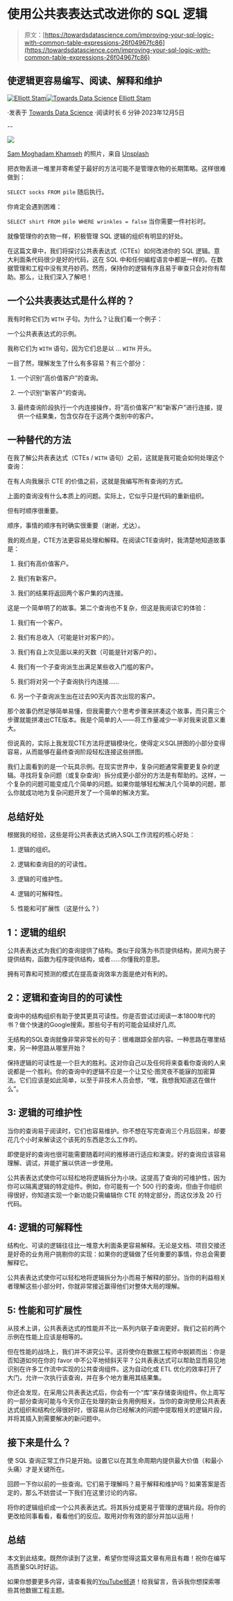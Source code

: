 # 使用公共表表达式改进你的 SQL 逻辑

> 原文：[https://towardsdatascience.com/improving-your-sql-logic-with-common-table-expressions-26f04967fc86](https://towardsdatascience.com/improving-your-sql-logic-with-common-table-expressions-26f04967fc86)

## 使逻辑更容易编写、阅读、解释和维护

[](https://medium.com/@elliottstam?source=post_page-----26f04967fc86--------------------------------)[![Elliott Stam](../Images/5469da79b12b9d5842df36d381415033.png)](https://medium.com/@elliottstam?source=post_page-----26f04967fc86--------------------------------)[](https://towardsdatascience.com/?source=post_page-----26f04967fc86--------------------------------)[![Towards Data Science](../Images/a6ff2676ffcc0c7aad8aaf1d79379785.png)](https://towardsdatascience.com/?source=post_page-----26f04967fc86--------------------------------) [Elliott Stam](https://medium.com/@elliottstam?source=post_page-----26f04967fc86--------------------------------)

·发表于 [Towards Data Science](https://towardsdatascience.com/?source=post_page-----26f04967fc86--------------------------------) ·阅读时长 6 分钟·2023年12月5日

--

![](../Images/6a63bf368229748a912d02f23f3d9489.png)

[Sam Moghadam Khamseh](https://unsplash.com/@sammoghadamkhamseh?utm_source=medium&utm_medium=referral) 的照片，来自 [Unsplash](https://unsplash.com/?utm_source=medium&utm_medium=referral)

把衣物丢进一堆里并寄希望于最好的方法可能不是管理衣物的长期策略。这样很难做到：

`SELECT socks FROM pile` 随后执行。

你肯定会遇到困难：

`SELECT shirt FROM pile WHERE wrinkles = false` 当你需要一件衬衫时。

就像管理你的衣物一样，积极管理 SQL 逻辑的组织有明显的好处。

在这篇文章中，我们将探讨公共表表达式（CTEs）如何改进你的 SQL 逻辑。意大利面条代码很少是好的代码，这在 SQL 中和任何编程语言中都是一样的。在数据管理和工程中没有灵丹妙药。然而，保持你的逻辑有序且易于审查只会对你有帮助。那么，让我们深入了解吧！

## 一个公共表表达式是什么样的？

我有时称它们为 `WITH` 子句。为什么？让我们看一个例子：

一个公共表表达式的示例。

我称它们为 `WITH` 语句，因为它们总是以 … `WITH` 开头。

一目了然，理解发生了什么有多容易？有三个部分：

1.  一个识别“高价值客户”的查询。

1.  一个识别“新客户”的查询。

1.  最终查询阶段执行一个内连接操作，将“高价值客户”和“新客户”进行连接，提供一个结果集，包含仅存在于这两个类别中的客户。

## 一种替代的方法

在我了解公共表表达式（CTEs / `WITH` 语句）之前，这就是我可能会如何处理这个查询：

在有人向我展示 CTE 的价值之前，这就是我编写所有查询的方式。

上面的查询没有什么本质上的问题。实际上，它似乎只是代码的重新组织。

但有时顺序很重要。

顺序，事情的顺序有时确实很重要（谢谢，尤达）。

我的观点是，CTE方法更容易处理和解释。在阅读CTE查询时，我清楚地知道故事是：

1.  我们有高价值客户。

1.  我们有新客户。

1.  我们的结果将返回两个客户集的内连接。

这是一个简单明了的故事。第二个查询也不复杂，但这是我阅读它的体验：

1.  我们有一个客户。

1.  我们有总收入（可能是针对客户的）。

1.  我们有自上次见面以来的天数（可能是针对客户的）。

1.  我们有一个子查询派生出满足某些收入门槛的客户。

1.  我们将对另一个子查询执行内连接……

1.  另一个子查询派生出在过去90天内首次出现的客户。

那个故事仍然足够简单易懂，但我需要六个思考步骤来拼凑这个故事，而只需三个步骤就能拼凑出CTE版本。我是个简单的人——将工作量减少一半对我来说意义重大。

但说真的，实际上我发现CTE方法将逻辑模块化，使得定义SQL拼图的小部分变得容易，从而能够在最终查询阶段轻松连接这些拼图。

我们上面看到的是一个玩具示例。在现实世界中，复杂问题通常需要更复杂的逻辑。寻找将复杂问题（或复杂查询）拆分成更小部分的方法是有帮助的。这样，一个复杂的问题可能变成几个简单的问题。如果你能够轻松解决几个简单的问题，那么你就成功地为复杂问题开发了一个简单的解决方案。

## 总结好处

根据我的经验，这些是将公共表表达式纳入SQL工作流程的核心好处：

1.  逻辑的组织。

1.  逻辑和查询目的的可读性。

1.  逻辑的可维护性。

1.  逻辑的可解释性。

1.  性能和可扩展性（这是什么？）

## 1：逻辑的组织

公共表表达式为我们的查询提供了结构。类似于段落为书页提供结构，房间为房子提供结构，函数为程序提供结构，或者……你懂我的意思。

拥有可靠和可预测的模式在提高查询效率方面是绝对有利的。

## 2：逻辑和查询目的的可读性

查询中的结构组织有助于使其更具可读性。你是否尝试过阅读一本1800年代的书？做个快速的Google搜索。那些句子有的可能会延续好几*页*。

无结构的SQL查询就像非常非常长的句子：很难跟踪全部内容。一种思路在哪里结束，另一种思路从哪里开始？

保持逻辑的可读性是一个巨大的胜利。这对你自己以及任何将来查看你查询的人来说都是一个胜利。你的查询中的逻辑不应是一个让艾伦·图灵夜不能寐的加密算法。它们应该是如此简单，以至于非技术人员会想，“嘿，我想我知道这在做什么”。

## 3: 逻辑的可维护性

当你的查询易于阅读时，它们也容易维护。你不想在写完查询三个月后回来，却要花几个小时来解读这个该死的东西是怎么工作的。

即使是好的查询也很可能需要随着时间的推移进行适应和演变。好的查询应该容易理解、调试，并能扩展以供进一步使用。

公共表表达式使你可以轻松地将逻辑拆分为小块。这提高了查询的可维护性，因为你可以隔离逻辑的特定组件。例如，你可能有一个 500 行的查询，但由于你组织得很好，你知道实现一个新功能只需编辑你 CTE 的特定部分，而这仅涉及 20 行代码。

## 4: 逻辑的可解释性

结构化、可读的逻辑往往比一堆意大利面条更容易解释。无论是文档、项目交接还是好奇的业务用户挑剔你的实现：如果你的逻辑做了任何重要的事情，你总会需要解释它。

公共表表达式使你可以轻松地将逻辑拆分为小而易于解释的部分。当你的利益相关者理解这些小部分时，你就非常接近赢得他们对整体大局的理解。

## 5: 性能和可扩展性

从技术上讲，公共表表达式的性能并不比一系列内联子查询更好。我们之前的两个示例在性能上应该是相等的。

但在性能的战场上，我们并不讲究公平。这将使你在数据工程师中脱颖而出：你是否知道如何在你的 favor 中不公平地倾斜天平？公共表表达式可以帮助显而易见地识别在许多工作流中实现的公共查询组件。这为自动化或 ETL 优化的效率打开了大门，允许一次执行该查询，并在多个地方重用其结果集。

你还会发现，在采用公共表表达式后，你会有一个“库”来存储查询组件。你上周写的一部分查询可能与今天你正在处理的新业务用例相关。当你的查询使用公共表表达式组织和结构化得很好时，很容易从你已经解决的问题中提取相关的逻辑片段，并将其插入到需要解决的新问题中。

## 接下来是什么？

使 SQL 查询正常工作只是开始。设置它以在其生命周期内提供最大价值（和最小头痛）才是关键所在。

回顾一下你以前的一些查询。它们易于理解吗？易于解释和维护吗？如果答案是否定的，那么不妨尝试一下我们在这里讨论的内容。

将你的逻辑组织成一个公共表表达式。将其拆分成更易于管理的逻辑片段。将你的更改给同事看看，看看他们的反应。取用对你有效的部分并加以运用！

## 总结

本文到此结束。既然你读到了这里，希望你觉得这篇文章有用且有趣！祝你在编写高质量SQL时好运。

如果你想要更多内容，请查看我的[YouTube频道](https://www.youtube.com/@devyx)！给我留言，告诉我你想探索哪些其他数据工程主题。
